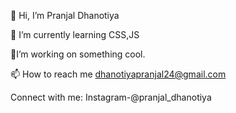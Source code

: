 👋 Hi, I’m Pranjal Dhanotiya

🌱 I’m currently learning CSS,JS

🔭I’m working on something cool.

📫 How to reach me dhanotiyapranjal24@gmail.com

Connect with me:
Instagram-@pranjal_dhanotiya

